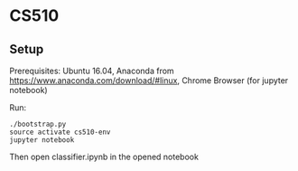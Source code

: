 # CS510

## Setup

Prerequisites: Ubuntu 16.04, Anaconda from https://www.anaconda.com/download/#linux, Chrome Browser (for jupyter notebook)

Run:

```
./bootstrap.py
source activate cs510-env
jupyter notebook
```

Then open classifier.ipynb in the opened notebook
